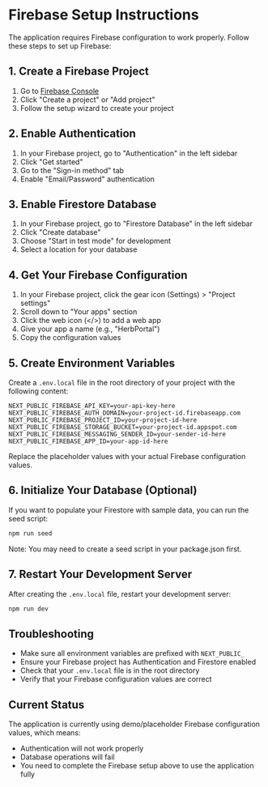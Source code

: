 # Firebase Setup Instructions

The application requires Firebase configuration to work properly. Follow these steps to set up Firebase:

## 1. Create a Firebase Project

1. Go to [Firebase Console](https://console.firebase.google.com/)
2. Click "Create a project" or "Add project"
3. Follow the setup wizard to create your project

## 2. Enable Authentication

1. In your Firebase project, go to "Authentication" in the left sidebar
2. Click "Get started"
3. Go to the "Sign-in method" tab
4. Enable "Email/Password" authentication

## 3. Enable Firestore Database

1. In your Firebase project, go to "Firestore Database" in the left sidebar
2. Click "Create database"
3. Choose "Start in test mode" for development
4. Select a location for your database

## 4. Get Your Firebase Configuration

1. In your Firebase project, click the gear icon (Settings) > "Project settings"
2. Scroll down to "Your apps" section
3. Click the web icon (</>) to add a web app
4. Give your app a name (e.g., "HerbPortal")
5. Copy the configuration values

## 5. Create Environment Variables

Create a `.env.local` file in the root directory of your project with the following content:

```env
NEXT_PUBLIC_FIREBASE_API_KEY=your-api-key-here
NEXT_PUBLIC_FIREBASE_AUTH_DOMAIN=your-project-id.firebaseapp.com
NEXT_PUBLIC_FIREBASE_PROJECT_ID=your-project-id-here
NEXT_PUBLIC_FIREBASE_STORAGE_BUCKET=your-project-id.appspot.com
NEXT_PUBLIC_FIREBASE_MESSAGING_SENDER_ID=your-sender-id-here
NEXT_PUBLIC_FIREBASE_APP_ID=your-app-id-here
```

Replace the placeholder values with your actual Firebase configuration values.

## 6. Initialize Your Database (Optional)

If you want to populate your Firestore with sample data, you can run the seed script:

```bash
npm run seed
```

Note: You may need to create a seed script in your package.json first.

## 7. Restart Your Development Server

After creating the `.env.local` file, restart your development server:

```bash
npm run dev
```

## Troubleshooting

- Make sure all environment variables are prefixed with `NEXT_PUBLIC_`
- Ensure your Firebase project has Authentication and Firestore enabled
- Check that your `.env.local` file is in the root directory
- Verify that your Firebase configuration values are correct

## Current Status

The application is currently using demo/placeholder Firebase configuration values, which means:
- Authentication will not work properly
- Database operations will fail
- You need to complete the Firebase setup above to use the application fully
